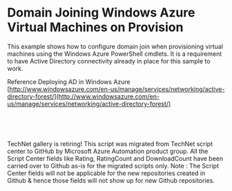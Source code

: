 ﻿Domain Joining Windows Azure Virtual Machines on Provision
==========================================================

            
This example shows how to configure domain join when provisioning virtual machines using the Windows Azure PowerShell cmdlets. It is a requirement to have Active Directory connectivity already in place for this sample to work.

Reference Deploying AD in Windows Azure
[http://www.windowsazure.com/en-us/manage/services/networking/active-directory-forest/](http://www.windowsazure.com/en-us/manage/services/networking/active-directory-forest/)

 

 


        
    
TechNet gallery is retiring! This script was migrated from TechNet script center to GitHub by Microsoft Azure Automation product group. All the Script Center fields like Rating, RatingCount and DownloadCount have been carried over to Github as-is for the migrated scripts only. Note : The Script Center fields will not be applicable for the new repositories created in Github & hence those fields will not show up for new Github repositories.
